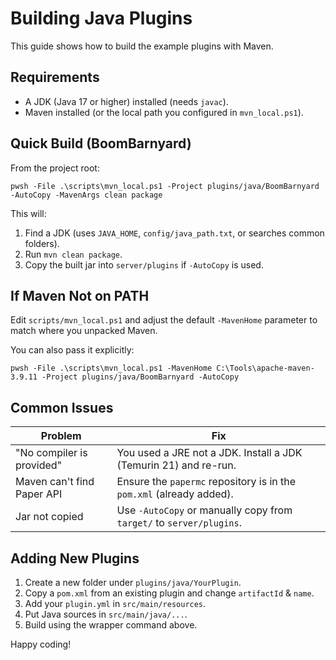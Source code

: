 # Building Java Plugins

This guide shows how to build the example plugins with Maven.

## Requirements
- A JDK (Java 17 or higher) installed (needs `javac`).
- Maven installed (or the local path you configured in `mvn_local.ps1`).

## Quick Build (BoomBarnyard)
From the project root:
```
pwsh -File .\scripts\mvn_local.ps1 -Project plugins/java/BoomBarnyard -AutoCopy -MavenArgs clean package
```
This will:
1. Find a JDK (uses `JAVA_HOME`, `config/java_path.txt`, or searches common folders).
2. Run `mvn clean package`.
3. Copy the built jar into `server/plugins` if `-AutoCopy` is used.

## If Maven Not on PATH
Edit `scripts/mvn_local.ps1` and adjust the default `-MavenHome` parameter to match where you unpacked Maven.

You can also pass it explicitly:
```
pwsh -File .\scripts\mvn_local.ps1 -MavenHome C:\Tools\apache-maven-3.9.11 -Project plugins/java/BoomBarnyard -AutoCopy
```

## Common Issues
| Problem | Fix |
|---------|-----|
| "No compiler is provided" | You used a JRE not a JDK. Install a JDK (Temurin 21) and re-run. |
| Maven can't find Paper API | Ensure the `papermc` repository is in the `pom.xml` (already added). |
| Jar not copied | Use `-AutoCopy` or manually copy from `target/` to `server/plugins`. |

## Adding New Plugins
1. Create a new folder under `plugins/java/YourPlugin`.
2. Copy a `pom.xml` from an existing plugin and change `artifactId` & `name`.
3. Add your `plugin.yml` in `src/main/resources`.
4. Put Java sources in `src/main/java/...`.
5. Build using the wrapper command above.

Happy coding!
